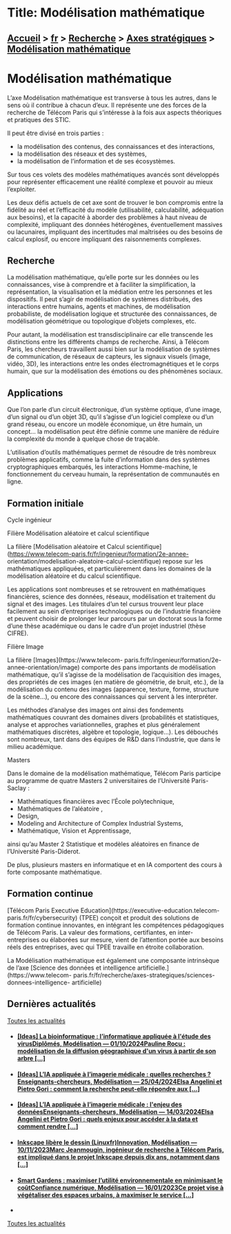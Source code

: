 # Title: Modélisation mathématique

## [Accueil](https://www.telecom-paris.fr "https://www.telecom-paris.fr") > [fr](https://www.telecom-paris.fr/fr "fr") > [Recherche](https://www.telecom-paris.fr/fr/recherche "Recherche") > [Axes stratégiques](https://www.telecom-paris.fr/fr/recherche/axes-strategiques "Axes stratégiques") > [Modélisation mathématique](https://www.telecom-paris.fr/fr/recherche/axes-strategiques/modelisations)

[](https://www.telecom-paris.fr/fr/accueil)

# Modélisation mathématique

L’axe Modélisation mathématique est transverse à tous les autres, dans le sens
où il contribue à chacun d’eux. Il représente une des forces de la recherche
de Télécom Paris qui s’intéresse à la fois aux aspects théoriques et pratiques
des STIC.

Il peut être divisé en trois parties :

  * la modélisation des contenus, des connaissances et des interactions,
  * la modélisation des réseaux et des systèmes,
  * la modélisation de l’information et de ses écosystèmes.

Sur tous ces volets des modèles mathématiques avancés sont développés pour
représenter efficacement une réalité complexe et pouvoir au mieux l’exploiter.

Les deux défis actuels de cet axe sont de trouver le bon compromis entre la
fidélité au réel et l’efficacité du modèle (utilisabilité, calculabilité,
adéquation aux besoins), et la capacité à aborder des problèmes à haut niveau
de complexité, impliquant des données hétérogènes, éventuellement massives ou
lacunaires, impliquant des incertitudes mal maîtrisées ou des besoins de
calcul explosif, ou encore impliquant des raisonnements complexes.

## Recherche

La modélisation mathématique, qu’elle porte sur les données ou les
connaissances, vise à comprendre et à faciliter la simplification, la
représentation, la visualisation et la médiation entre les personnes et les
dispositifs. Il peut s’agir de modélisation de systèmes distribués, des
interactions entre humains, agents et machines, de modélisation probabiliste,
de modélisation logique et structurée des connaissances, de modélisation
géométrique ou topologique d’objets complexes, etc.

Pour autant, la modélisation est transdisciplinaire car elle transcende les
distinctions entre les différents champs de recherche. Ainsi, à Télécom Paris,
les chercheurs travaillent aussi bien sur la modélisation de systèmes de
communication, de réseaux de capteurs, les signaux visuels (image, vidéo, 3D),
les interactions entre les ondes électromagnétiques et le corps humain, que
sur la modélisation des émotions ou des phénomènes sociaux.

## Applications

Que l’on parle d’un circuit électronique, d’un système optique, d’une image,
d’un signal ou d’un objet 3D, qu’il s’agisse d’un logiciel complexe ou d’un
grand réseau, ou encore un modèle économique, un être humain, un concept… la
modélisation peut être définie comme une manière de réduire la complexité du
monde à quelque chose de traçable.

L’utilisation d’outils mathématiques permet de résoudre de très nombreux
problèmes applicatifs, comme la fuite d’information dans des systèmes
cryptographiques embarqués, les interactions Homme-machine, le fonctionnement
du cerveau humain, la représentation de communautés en ligne.

## Formation initiale

Cycle ingénieur

Filière Modélisation aléatoire et calcul scientifique

La filière [Modélisation aléatoire et Calcul
scientifique](https://www.telecom-paris.fr/fr/ingenieur/formation/2e-annee-
orientation/modelisation-aleatoire-calcul-scientifique) repose sur les
mathématiques appliquées, et particulièrement dans les domaines de la
modélisation aléatoire et du calcul scientifique.

Les applications sont nombreuses et se retrouvent en mathématiques
financières, science des données, réseaux, modélisation et traitement du
signal et des images. Les titulaires d’un tel cursus trouvent leur place
facilement au sein d’entreprises technologiques ou de l’industrie financière
et peuvent choisir de prolonger leur parcours par un doctorat sous la forme
d’une thèse académique ou dans le cadre d’un projet industriel (thèse CIFRE).

Filière Image

La filière [Images](https://www.telecom-
paris.fr/fr/ingenieur/formation/2e-annee-orientation/image) comporte des pans
importants de modélisation mathématique, qu’il s’agisse de la modélisation de
l’acquisition des images, des propriétés de ces images (en matière de
géométrie, de bruit, etc.), de la modélisation du contenu des images
(apparence, texture, forme, structure de la scène…), ou encore des
connaissances qui servent à les interpréter.

Les méthodes d’analyse des images ont ainsi des fondements mathématiques
couvrant des domaines divers (probabilités et statistiques, analyse et
approches variationnelles, graphes et plus généralement mathématiques
discrètes, algèbre et topologie, logique…). Les débouchés sont nombreux, tant
dans des équipes de R&D dans l’industrie, que dans le milieu académique.

Masters

Dans le domaine de la modélisation mathématique, Télécom Paris participe au
programme de quatre Masters 2 universitaires de l’Université Paris-Saclay :

  * Mathématiques financières avec l’École polytechnique,
  * Mathématiques de l’aléatoire ,
  * Design,
  * Modeling and Architecture of Complex Industrial Systems,
  * Mathématique, Vision et Apprentissage,

ainsi qu’au Master 2 Statistique et modèles aléatoires en finance de
l’Université Paris-Diderot.

De plus, plusieurs masters en informatique et en IA comportent des cours à
forte composante mathématique.

## Formation continue

[Télécom Paris Executive Education](https://executive-education.telecom-
paris.fr/fr/cybersecurity) (TPEE) conçoit et produit des solutions de
formation continue innovantes, en intégrant les compétences pédagogiques de
Télécom Paris. La valeur des formations, certifiantes, en inter-entreprises ou
élaborées sur mesure, vient de l’attention portée aux besoins réels des
entreprises, avec qui TPEE travaille en étroite collaboration.

La Modélisation mathématique est également une composante intrinsèque de l’axe
[Science des données et intelligence artificielle.](https://www.telecom-
paris.fr/fr/recherche/axes-strategiques/sciences-donnees-intelligence-
artificielle)

## Dernières actualités

[Toutes les actualités](https://www.telecom-paris.fr/news/newsroom "Toutes les
actualités")

  * #### [[Ideas] La bioinformatique : l’informatique appliquée à l'étude des virusDiplômés, Modélisation — 01/10/2024Pauline Rocu : modélisation de la diffusion géographique d'un virus à partir de son arbre [...]](https://www.telecom-paris.fr/fr/ideas/bioinformatique-etude-virus "\[Ideas\] La bioinformatique : l’informatique appliquée à l'étude des virus")
  * #### [[Ideas] L’IA appliquée à l’imagerie médicale : quelles recherches ?Enseignants-chercheurs, Modélisation — 25/04/2024Elsa Angelini et Pietro Gori : comment la recherche peut-elle répondre aux [...]](https://www.telecom-paris.fr/fr/ideas/ia-imagerie-medicale-recherches "\[Ideas\] L’IA appliquée à l’imagerie médicale : quelles recherches ?")
  * #### [[Ideas] L’IA appliquée à l’imagerie médicale : l'enjeu des donnéesEnseignants-chercheurs, Modélisation — 14/03/2024Elsa Angelini et Pietro Gori : quels enjeux pour accéder à la data et comment rendre [...]](https://www.telecom-paris.fr/fr/ideas/ia-imagerie-medicale-donnees "\[Ideas\] L’IA appliquée à l’imagerie médicale : l'enjeu des données")
  * #### [Inkscape libère le dessin (Linuxfr)Innovation, Modélisation — 10/11/2023Marc Jeanmougin, ingénieur de recherche à Télécom Paris, est impliqué dans le projet Inkscape depuis dix ans, notamment dans [...]](https://www.telecom-paris.fr/marc-jeanmougin-inkscape-linuxfr "Inkscape libère le dessin \(Linuxfr\)")
  * #### [Smart Gardens : maximiser l’utilité environnementale en minimisant le coûtConfiance numérique, Modélisation — 16/01/2023Ce projet vise à végétaliser des espaces urbains, à maximiser le service [...]](https://www.telecom-paris.fr/smart-gardens "Smart Gardens : maximiser l’utilité environnementale en minimisant le coût")
  * 

[Toutes les actualités](https://www.telecom-paris.fr/news/newsroom "Toutes les
actualités")

